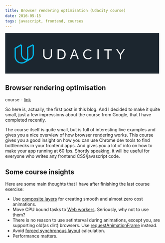 ```yaml
---
title: Browser rendering optimisation (Udacity course)
date: 2016-05-15
tags: javascript, frontend, courses
---
```

<img src="/images/render-optimisations/udacity-logo.png"/>

## Browser rendering optimisation
course - [link](https://www.udacity.com/course/browser-rendering-optimization--ud860)

So here is, actually, the first post in this blog. And I decided to make it 
quite small, just a few impressions about the course from Google,
 that I have completed recently.

The course itself is quite small, but is full of interesting live examples
and gives you a nice overview of how browser rendering works. This course
gives you a good insight on how you can use Chrome dev tools to find bottlenecks
in your frontend apps. And gives you a lot of info on how to make your app running
at 60 fps. Shortly speaking, it will be useful for everyone who writes any frontend CSS/javascript code.

## Some course insights
Here are some main thoughts that I have after finishing the last course exercise:

* Use [composite layers](http://www.chrisdanford.com/blog/2011/07/24/understanding-hardware-compositing-css-transforms/) for creating smooth and almost zero cost animations. 
* Move CPU bound tasks to [Web workers](https://developer.mozilla.org/en-US/docs/Web/API/Web_Workers_API/Using_web_workers). Seriously, why not to use them?
* There is no reason to use setInterval during animations, except you, are supporting
 old(as dirt) browsers. Use [requestAnimationFrame](https://developer.mozilla.org/en-US/docs/Web/API/window/requestAnimationFrame) instead.
* Avoid [forced synchronous layout](https://developers.google.com/web/tools/chrome-devtools/profile/rendering-tools/forced-synchronous-layouts?hl=en) calculation.
* Performance matters.